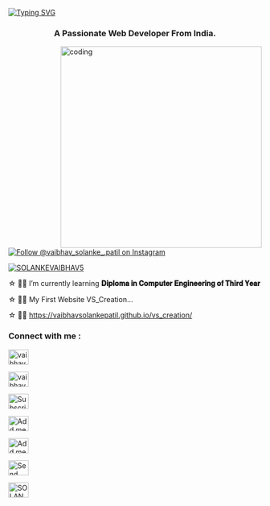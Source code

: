 <!--
## Hi there 👋

**vaibhavsolankepatil/vaibhavsolankepatil** is a ✨ _special_ ✨ repository because its `README.md` (this file) appears on your GitHub profile.

Here are some ideas to get you started:

- 🔭 I’m currently working on ...
- 🌱 I’m currently learning ...
- 👯 I’m looking to collaborate on ...
- 🤔 I’m looking for help with ...
- 💬 Ask me about ...
- 📫 How to reach me: ...
- 😄 Pronouns: ...
- ⚡ Fun fact: ...
-->

<a href="https://git.io/typing-svg"><img src="https://readme-typing-svg.demolab.com?font=League+Spartan&weight=900&size=75&duration=1999&pause=1500&center=true&vCenter=true&random=false&width=1250&height=80&color=ff0000&lines=Hey!+%F0%9F%91%8B%2C+I'm+VAIBHAV" alt="Typing SVG" /></a>

<h3 align="center">A Passionate Web Developer From India.</h3>

<img align="right" alt="coding" width="400" src="https://camo.githubusercontent.com/0eda36005abd9bf7e72584afc2f6ef1e808a357cb65a07fc2fe5036ba5268df7/68747470733a2f2f692e70696e696d672e636f6d2f6f726967696e616c732f65382f66342f35332f65386634353334363961336563393765636433353464663436356437333931332e676966">

<p align="left"> <a href="https://instagram.com/vaibhav_solanke_.patil" target="blank">
  <img src="https://img.shields.io/badge/Follow-%40vaibhav_solanke_.patil-E4405F?logo=instagram&style=for-the-badge" alt="Follow @vaibhav_solanke_.patil on Instagram" />
</a> </p>

<p align="left"> <a href="https://twitter.com/SOLANKEVAIBHAV5" target="blank">
  <img src="https://img.shields.io/twitter/follow/SOLANKEVAIBHAV5?src="https://raw.githubusercontent.com/rahuldkjain/github-profile-readme-generator/master/src/images/icons/Social/twitter.svg"&style=for-the-badge" alt="SOLANKEVAIBHAV5" /></a> </p>

☆⁣ 🧑‍💻 I’m currently learning **𝐃𝐢𝐩𝐥𝐨𝐦𝐚 𝐢𝐧 𝐂𝐨𝐦𝐩𝐮𝐭𝐞𝐫 𝐄𝐧𝐠𝐢𝐧𝐞𝐞𝐫𝐢𝐧𝐠 𝐨𝐟 𝐓𝐡𝐢𝐫𝐝 𝐘𝐞𝐚𝐫**

☆⁣ 🧑‍💻 My First Website VS_Creation...

☆⁣ 🧑‍💻 https://vaibhavsolankepatil.github.io/vs_creation/

<h3 align="left">Connect with me :</h3>

<p align="left">
  <a href="https://instagram.com/vaibhav_solanke_.patil" target="_blank">
    <img align="center" src="https://raw.githubusercontent.com/rahuldkjain/github-profile-readme-generator/master/src/images/icons/Social/instagram.svg" alt="vaibhav_solanke_.patil" height="30" width="40" />
  </a>
</p>

<p align="left">
  <a href="https://www.facebook.com/vaibhav.solanke.9529" target="blank">
    <img align="center" src="https://raw.githubusercontent.com/rahuldkjain/github-profile-readme-generator/master/src/images/icons/Social/facebook.svg" alt="vaibhav.solanke.9529" height="30" width="40" />
  </a>
</p>

<p align="left">
  <a href="https://www.youtube.com/@vaibhavsolankepatil?sub_confirmation=1" target="_blank">
    <img align="center" src="https://raw.githubusercontent.com/rahuldkjain/github-profile-readme-generator/master/src/images/icons/Social/youtube.svg" alt="Subscribe to my YouTube Channel" height="30" width="40" />
  </a>
</p>

<p align="left">
  <a href="https://t.me/vaibhavsolankepatil" target="_blank">
    <img align="center" src="https://cdn-icons-png.flaticon.com/128/2111/2111646.png" alt="Add me on telegram" height="30" width="40" />
  </a>
</p>

<p align="left">
  <a href="https://www.snapchat.com/add/vaibhavsol.pa?share_id=YHLUpZkWn_s&locale=en-GB" target="_blank">
    <img align="center" src="https://cdn-icons-png.flaticon.com/128/3670/3670166.png" alt="Add me on Snapchat" height="30" width="40" />
  </a>
</p>

<p align="left">
  <a href="https://wa.me/9529939473?text=Hi...👋 I am *...Type Your Name...*" target="_blank">
    <img align="center" src="https://raw.githubusercontent.com/rahuldkjain/github-profile-readme-generator/master/src/images/icons/Social/whatsapp.svg" alt="Send Message on WhatsApp" height="30" width="40" />
  </a>
</p>

<p align="left">
<a href="https://twitter.com/SOLANKEVAIBHAV5" target="blank"><img align="center" src="https://raw.githubusercontent.com/rahuldkjain/github-profile-readme-generator/master/src/images/icons/Social/twitter.svg" alt="SOLANKEVAIBHAV5" height="30" width="40" /></a>
</p>